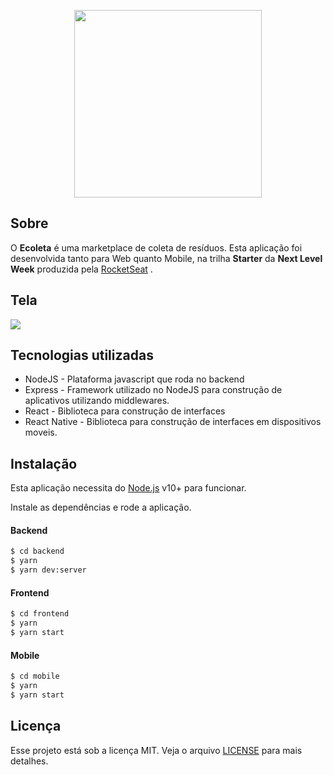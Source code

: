 
<p  align="center">
	<img width="300" src="https://camo.githubusercontent.com/530412f00d6c04d51cd0de1abe6f12d0f2bef904/68747470733a2f2f692e696d6775722e636f6d2f746842335445692e706e67" />
</p>

## Sobre
O **Ecoleta** é uma marketplace de coleta de resíduos.
Esta aplicação foi desenvolvida tanto para Web quanto Mobile, na trilha **Starter** da **Next Level Week** produzida pela [RocketSeat](https://rocketseat.com.br/) .

## Tela
![](https://camo.githubusercontent.com/a3d153262faf551a92186f9cd4d6d30e836578a9/68747470733a2f2f692e696d6775722e636f6d2f7371784c4562782e6a7067)
## Tecnologias utilizadas

* NodeJS - Plataforma javascript que roda no backend
* Express - Framework utilizado no NodeJS para construção de aplicativos utilizando middlewares.
* React - Biblioteca para construção de interfaces
* React Native - Biblioteca para construção de interfaces em dispositivos moveis.

## Instalação

Esta aplicação necessita do [Node.js](https://nodejs.org/) v10+ para funcionar.

Instale as dependências e rode a aplicação.

#### Backend
```sh
$ cd backend
$ yarn
$ yarn dev:server
```
#### Frontend
```sh
$ cd frontend
$ yarn
$ yarn start
```
#### Mobile
```sh
$ cd mobile
$ yarn
$ yarn start
```
## Licença
Esse projeto está sob a licença MIT. Veja o arquivo [LICENSE](https://github.com/giulianopiovezan/nlw-ecoleta/blob/master/LICENSE) para mais detalhes.
